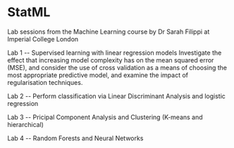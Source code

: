# StatML
Lab sessions from the Machine Learning course by Dr Sarah Filippi at Imperial College London

Lab 1 -- Supervised learning with linear regression models
Investigate the effect that increasing model complexity has on the mean squared error (MSE), and consider the use of cross validation as a means of choosing the most appropriate predictive model, and examine the impact of regularisation techniques.

Lab 2 -- Perform classification via Linear Discriminant Analysis and logistic regression

Lab 3 -- Pricipal Component Analysis and Clustering (K-means and hierarchical)

Lab 4 -- Random Forests and Neural Networks